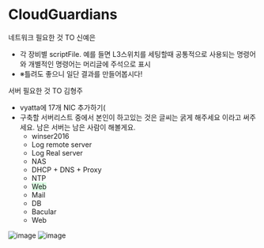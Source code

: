 # CloudGuardians
네트워크 필요한 것 TO 신예은
  - 각 장비별 scriptFile. 예를 들면 L3스위치를 세팅할때 공통적으로 사용되는 명령어와 개별적인 명령어는 머리글에 주석으로 표시
  - ※틀려도 좋으니 일단 결과를 만들어봅시다!


서버 필요한 것 TO 김형주
  - vyatta에 17개 NIC 추가하기(
  - 구축할 서버리스트 중에서 본인이 하고있는 것은 글씨는 굵게 해주세요 이라고 써주세요. 남은 서버는 남은 사람이 해볼게요.
    - winser2016
    - Log remote server
    - Log Real server
    - NAS
    - DHCP + DNS + Proxy
    - NTP
    - <span style="background-color:#DCFFE4"> Web </span>
    - Mail
    - DB
    - Bacular
    - Web

![image](https://github.com/user-attachments/assets/39541208-8798-4b2a-844b-db3758b5099e)
![image](https://github.com/user-attachments/assets/62318637-f373-4e8c-b0ca-b3d80ca21ba0)

